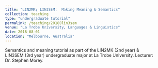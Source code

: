 ```yaml
---
title: "LIN2MK; LIN3SEM:  Making Meaning & Semantics"
collection: teaching
type: "undergraduate tutorial"
permalink: /teaching/20180lin3sem
venue: "La Trobe University, Languages & Linguistics"
date: 2018-08-01
location: "Melbourne, Australia"
---
```


Semantics and meaning tutorial as part of the LIN2MK (2nd year) & LIN3SEM (3rd year) undergraduate major at La Trobe University. Lecturer: Dr. Stephen Morey.
